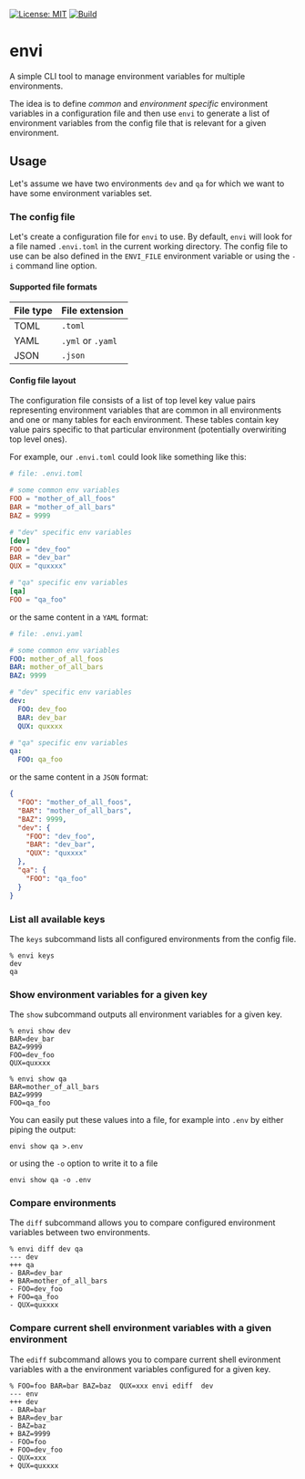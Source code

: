 [![License: MIT](https://img.shields.io/badge/License-MIT-yellow.svg)](https://opensource.org/licenses/MIT)
[![Build](https://github.com/zklinger/envi/actions/workflows/ci.yml/badge.svg)](https://github.com/zklinger/envi/actions)


# envi

A simple CLI tool to manage environment variables for multiple environments.

The idea is to define _common_ and _environment specific_ environment variables in a configuration file and then use `envi` to generate a list of environment variables from the config file that is relevant for a given environment.

## Usage

Let's assume we have two environments `dev` and `qa` for which we want to have some environment variables set.

### The config file
Let's create a configuration file for `envi` to use. By default, `envi` will look for a file named `.envi.toml` in the current working directory. The config file to use can be also defined in the `ENVI_FILE` environment variable or using the `-i` command line option.

#### Supported file formats
| File type | File extension |
| ------------- | ------------- |
| TOML | `.toml` |
| YAML | `.yml` or `.yaml` |
| JSON | `.json` |


#### Config file layout

The configuration file consists of a list of top level key value pairs representing environment variables that are common in all environments and one or many tables  for each environment. These tables contain key value pairs specific to that particular environment (potentially overwiriting top level ones). 

For example, our `.envi.toml` could look like something like this:

```toml
# file: .envi.toml

# some common env variables
FOO = "mother_of_all_foos"
BAR = "mother_of_all_bars"
BAZ = 9999

# "dev" specific env variables
[dev]
FOO = "dev_foo"
BAR = "dev_bar"
QUX = "quxxxx"

# "qa" specific env variables
[qa]
FOO = "qa_foo"
```

or the same content in a `YAML` format:
```yaml
# file: .envi.yaml

# some common env variables
FOO: mother_of_all_foos
BAR: mother_of_all_bars
BAZ: 9999

# "dev" specific env variables
dev:
  FOO: dev_foo
  BAR: dev_bar
  QUX: quxxxx

# "qa" specific env variables
qa:
  FOO: qa_foo
```

or the same content in a `JSON` format:
```json
{
  "FOO": "mother_of_all_foos",
  "BAR": "mother_of_all_bars",
  "BAZ": 9999,
  "dev": {
    "FOO": "dev_foo",
    "BAR": "dev_bar",
    "QUX": "quxxxx"
  },
  "qa": {
    "FOO": "qa_foo"
  }
}
```


### List all available keys

The `keys` subcommand lists all configured environments from the config file.

```
% envi keys
dev
qa
```

### Show environment variables for a given key

The `show` subcommand outputs all environment variables for a given key.

```
% envi show dev
BAR=dev_bar
BAZ=9999
FOO=dev_foo
QUX=quxxxx
```

```
% envi show qa
BAR=mother_of_all_bars
BAZ=9999
FOO=qa_foo
```

You can easily put these values into a file, for example into `.env` by either piping the output:

```
envi show qa >.env
```

or using the  `-o` option to write it to a file

```
envi show qa -o .env
```

### Compare environments

The `diff` subcommand allows you to compare configured environment variables between two environments.

```
% envi diff dev qa
--- dev
+++ qa
- BAR=dev_bar
+ BAR=mother_of_all_bars
- FOO=dev_foo
+ FOO=qa_foo
- QUX=quxxxx
```

### Compare current shell environment variables with a given environment

The `ediff` subcommand allows you to compare current shell evironment variables with a the environment variables configured for a given key.

```
% FOO=foo BAR=bar BAZ=baz  QUX=xxx envi ediff  dev
--- env
+++ dev
- BAR=bar
+ BAR=dev_bar
- BAZ=baz
+ BAZ=9999
- FOO=foo
+ FOO=dev_foo
- QUX=xxx
+ QUX=quxxxx
```
